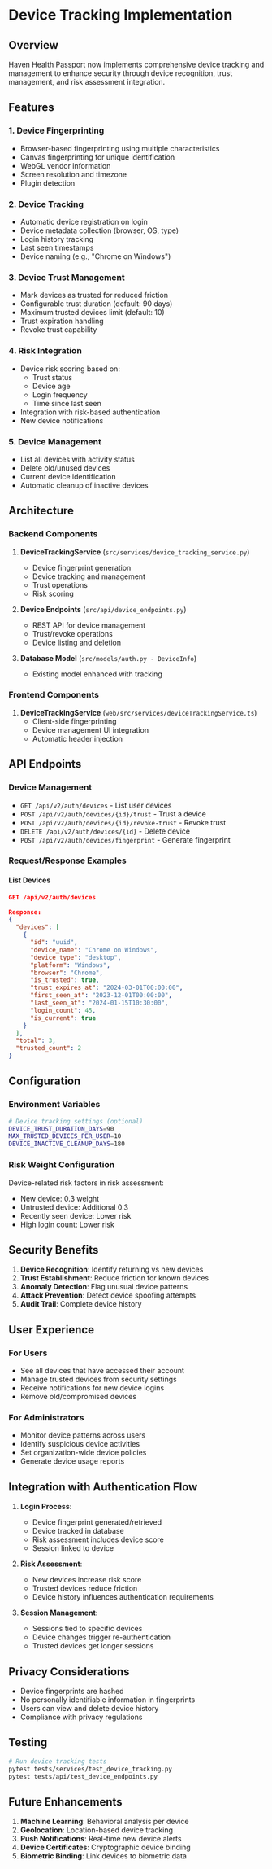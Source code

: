 # Device Tracking Implementation

## Overview

Haven Health Passport now implements comprehensive device tracking and management to enhance security through device recognition, trust management, and risk assessment integration.

## Features

### 1. Device Fingerprinting
- Browser-based fingerprinting using multiple characteristics
- Canvas fingerprinting for unique identification
- WebGL vendor information
- Screen resolution and timezone
- Plugin detection

### 2. Device Tracking
- Automatic device registration on login
- Device metadata collection (browser, OS, type)
- Login history tracking
- Last seen timestamps
- Device naming (e.g., "Chrome on Windows")

### 3. Device Trust Management
- Mark devices as trusted for reduced friction
- Configurable trust duration (default: 90 days)
- Maximum trusted devices limit (default: 10)
- Trust expiration handling
- Revoke trust capability

### 4. Risk Integration
- Device risk scoring based on:
  - Trust status
  - Device age
  - Login frequency
  - Time since last seen
- Integration with risk-based authentication
- New device notifications

### 5. Device Management
- List all devices with activity status
- Delete old/unused devices
- Current device identification
- Automatic cleanup of inactive devices

## Architecture

### Backend Components

1. **DeviceTrackingService** (`src/services/device_tracking_service.py`)
   - Device fingerprint generation
   - Device tracking and management
   - Trust operations
   - Risk scoring

2. **Device Endpoints** (`src/api/device_endpoints.py`)
   - REST API for device management
   - Trust/revoke operations
   - Device listing and deletion

3. **Database Model** (`src/models/auth.py - DeviceInfo`)
   - Existing model enhanced with tracking

### Frontend Components

1. **DeviceTrackingService** (`web/src/services/deviceTrackingService.ts`)
   - Client-side fingerprinting
   - Device management UI integration
   - Automatic header injection

## API Endpoints

### Device Management

- `GET /api/v2/auth/devices` - List user devices
- `POST /api/v2/auth/devices/{id}/trust` - Trust a device
- `POST /api/v2/auth/devices/{id}/revoke-trust` - Revoke trust
- `DELETE /api/v2/auth/devices/{id}` - Delete device
- `POST /api/v2/auth/devices/fingerprint` - Generate fingerprint

### Request/Response Examples

#### List Devices
```json
GET /api/v2/auth/devices

Response:
{
  "devices": [
    {
      "id": "uuid",
      "device_name": "Chrome on Windows",
      "device_type": "desktop",
      "platform": "Windows",
      "browser": "Chrome",
      "is_trusted": true,
      "trust_expires_at": "2024-03-01T00:00:00",
      "first_seen_at": "2023-12-01T00:00:00",
      "last_seen_at": "2024-01-15T10:30:00",
      "login_count": 45,
      "is_current": true
    }
  ],
  "total": 3,
  "trusted_count": 2
}
```

## Configuration

### Environment Variables
```bash
# Device tracking settings (optional)
DEVICE_TRUST_DURATION_DAYS=90
MAX_TRUSTED_DEVICES_PER_USER=10
DEVICE_INACTIVE_CLEANUP_DAYS=180
```

### Risk Weight Configuration
Device-related risk factors in risk assessment:
- New device: 0.3 weight
- Untrusted device: Additional 0.3
- Recently seen device: Lower risk
- High login count: Lower risk

## Security Benefits

1. **Device Recognition**: Identify returning vs new devices
2. **Trust Establishment**: Reduce friction for known devices
3. **Anomaly Detection**: Flag unusual device patterns
4. **Attack Prevention**: Detect device spoofing attempts
5. **Audit Trail**: Complete device history

## User Experience

### For Users
- See all devices that have accessed their account
- Manage trusted devices from security settings
- Receive notifications for new device logins
- Remove old/compromised devices

### For Administrators
- Monitor device patterns across users
- Identify suspicious device activities
- Set organization-wide device policies
- Generate device usage reports

## Integration with Authentication Flow

1. **Login Process**:
   - Device fingerprint generated/retrieved
   - Device tracked in database
   - Risk assessment includes device score
   - Session linked to device

2. **Risk Assessment**:
   - New devices increase risk score
   - Trusted devices reduce friction
   - Device history influences authentication requirements

3. **Session Management**:
   - Sessions tied to specific devices
   - Device changes trigger re-authentication
   - Trusted devices get longer sessions

## Privacy Considerations

- Device fingerprints are hashed
- No personally identifiable information in fingerprints
- Users can view and delete device history
- Compliance with privacy regulations

## Testing

```bash
# Run device tracking tests
pytest tests/services/test_device_tracking.py
pytest tests/api/test_device_endpoints.py
```

## Future Enhancements

1. **Machine Learning**: Behavioral analysis per device
2. **Geolocation**: Location-based device tracking
3. **Push Notifications**: Real-time new device alerts
4. **Device Certificates**: Cryptographic device binding
5. **Biometric Binding**: Link devices to biometric data
